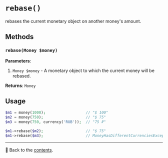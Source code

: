 # `rebase()`

rebases the current monetary object on another money's amount.

## Methods

### `rebase(Money $money)`
**Parameters**:
1. `Money $money` - A monetary object to which the current money will be rebased.

**Returns**: `Money`

## Usage

```php
$m1 = money(1000);                  // "$ 100"
$m2 = money(750);                   // "$ 75"
$m3 = money(750, currency('RUB'));  // "75 ₽"

$m1->rebase($m2);                   // "$ 75"
$m1->rebase($m3);                   // MoneyHasDifferentCurrenciesException
```

---

📌 Back to the [contents](/docs/04_money/README.md).
